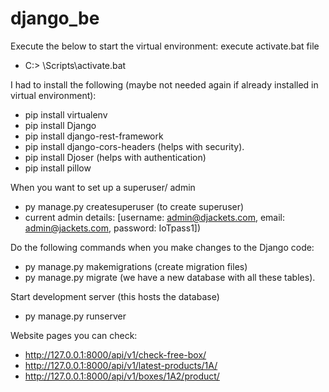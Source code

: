 # django_be

Execute the below to start the virtual environment: execute activate.bat file
 - C:\> <venv>\Scripts\activate.bat

I had to install the following (maybe not needed again if already installed in virtual environment):
 - pip install virtualenv
 - pip install Django
 - pip install django-rest-framework
 - pip install django-cors-headers (helps with security).
 - pip install Djoser (helps with authentication)
 - pip install pillow

When you want to set up a superuser/ admin
 - py manage.py createsuperuser (to create superuser) 
 - current admin details: [username: admin@djackets.com, email: admin@jackets.com, password: IoTpass1])

Do the following commands when you make changes to the Django code:
 - py manage.py makemigrations (create migration files)
 - py manage.py migrate (we have a new database with all these tables).

Start development server (this hosts the database)
 - py manage.py runserver


Website pages you can check:
 - http://127.0.0.1:8000/api/v1/check-free-box/
 - http://127.0.0.1:8000/api/v1/latest-products/1A/
 - http://127.0.0.1:8000/api/v1/boxes/1A2/product/
